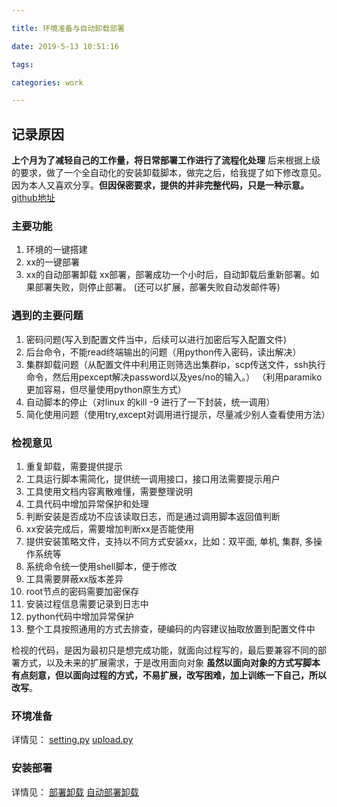 ```yaml
---

title: 环境准备与自动卸载部署

date: 2019-5-13 10:51:16

tags:

categories: work

---
```

## 记录原因
**上个月为了减轻自己的工作量，将日常部署工作进行了流程化处理**
后来根据上级的要求，做了一个全自动化的安装卸载脚本，做完之后，给我提了如下修改意见。
因为本人又喜欢分享。**但因保密要求，提供的并非完整代码，只是一种示意。**
[github地址](https://github.com/itswl/work)

### 主要功能
1. 环境的一键搭建
2. xx的一键部署
3. xx的自动部署卸载
xx部署，部署成功一个小时后，自动卸载后重新部署。如果部署失败，则停止部署。
(还可以扩展，部署失败自动发邮件等)

### 遇到的主要问题

1. 密码问题(写入到配置文件当中，后续可以进行加密后写入配置文件)
2. 后台命令，不能read终端输出的问题（用python传入密码，读出解决）
3. 集群卸载问题（从配置文件中利用正则筛选出集群ip，scp传送文件，ssh执行命令，然后用pexcept解决password以及yes/no的输入。）
（利用paramiko更加容易，但尽量使用python原生方式）
4. 自动脚本的停止（对linux 的kill -9 进行了一下封装，统一调用）
5. 简化使用问题（使用try,except对调用进行提示，尽量减少别人查看使用方法）

### 检视意见
1. 重复卸载，需要提供提示
2. 工具运行脚本需简化，提供统一调用接口，接口用法需要提示用户
3. 工具使用文档内容离散难懂，需要整理说明
4. 工具代码中增加异常保护和处理
5. 判断安装是否成功不应该读取日志，而是通过调用脚本返回值判断
6. xx安装完成后，需要增加判断xx是否能使用
7. 提供安装策略文件，支持以不同方式安装xx，比如：双平面, 单机, 集群, 多操作系统等
8. 系统命令统一使用shell脚本，便于修改
9. 工具需要屏蔽xx版本差异
10. root节点的密码需要加密保存
11. 安装过程信息需要记录到日志中
12. python代码中增加异常保护
13. 整个工具按照通用的方式去排查，硬编码的内容建议抽取放置到配置文件中

检视的代码，是因为最初只是想完成功能，就面向过程写的，最后要兼容不同的部署方式，以及未来的扩展需求，于是改用面向对象
**虽然以面向对象的方式写脚本有点刻意，但以面向过程的方式，不易扩展，改写困难，加上训练一下自己，所以改写**。

### 环境准备
详情见：
[setting.py](https://github.com/itswl/work/blob/master/setting.py)
[upload.py](https://github.com/itswl/work/blob/master/upload.py)

### 安装部署
详情见：
[部署卸载](https://github.com/itswl/work/blob/master/new/deploy.py)
[自动部署卸载](https://github.com/itswl/work/blob/master/new/auto_deploy.py)
